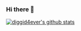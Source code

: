 ### Hi there 👋

[![diggid4ever's github stats](https://github-readme-stats.vercel.app/api?username=diggid4ever)](https://github.com/anuraghazra/github-readme-stats)

<!--
**diggid4ever/diggid4ever** is a ✨ _special_ ✨ repository because its `README.md` (this file) appears on your GitHub profile.

Here are some ideas to get you started:

- 🔭 I’m currently working on ...
- 🌱 I’m currently learning ...
- 👯 I’m looking to collaborate on ...
- 🤔 I’m looking for help with ...
- 💬 Ask me about ...
- 📫 How to reach me: ...
- 😄 Pronouns: ...
- ⚡ Fun fact: ...
-->
